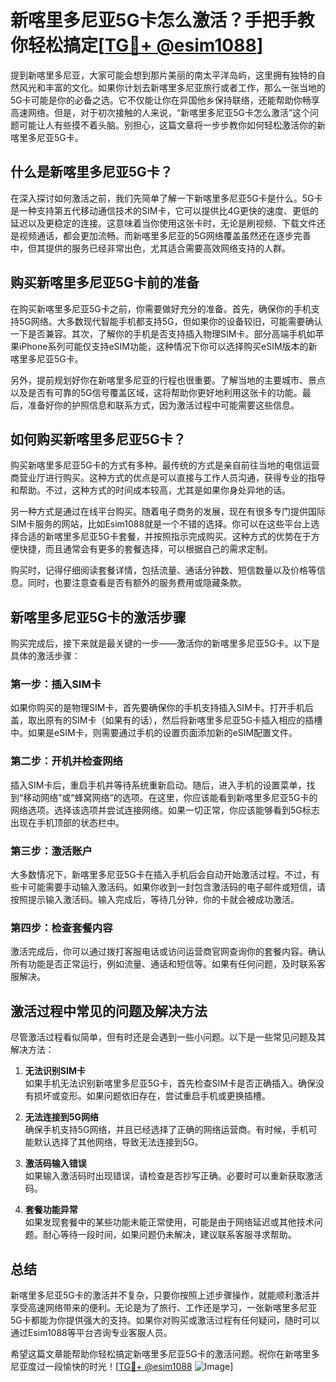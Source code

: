 # 新喀里多尼亚5G卡怎么激活？手把手教你轻松搞定[[TG💪+ @esim1088](https://t.me/s/esim1088)]

提到新喀里多尼亚，大家可能会想到那片美丽的南太平洋岛屿，这里拥有独特的自然风光和丰富的文化。如果你计划去新喀里多尼亚旅行或者工作，那么一张当地的5G卡可能是你的必备之选。它不仅能让你在异国他乡保持联络，还能帮助你畅享高速网络。但是，对于初次接触的人来说，“新喀里多尼亚5G卡怎么激活”这个问题可能让人有些摸不着头脑。别担心，这篇文章将一步步教你如何轻松激活你的新喀里多尼亚5G卡。

## 什么是新喀里多尼亚5G卡？

在深入探讨如何激活之前，我们先简单了解一下新喀里多尼亚5G卡是什么。5G卡是一种支持第五代移动通信技术的SIM卡，它可以提供比4G更快的速度、更低的延迟以及更稳定的连接。这意味着当你使用这张卡时，无论是刷视频、下载文件还是视频通话，都会更加流畅。而新喀里多尼亚的5G网络覆盖虽然还在逐步完善中，但其提供的服务已经非常出色，尤其适合需要高效网络支持的人群。

## 购买新喀里多尼亚5G卡前的准备

在购买新喀里多尼亚5G卡之前，你需要做好充分的准备。首先，确保你的手机支持5G网络。大多数现代智能手机都支持5G，但如果你的设备较旧，可能需要确认一下是否兼容。其次，了解你的手机是否支持插入物理SIM卡。部分高端手机如苹果iPhone系列可能仅支持eSIM功能，这种情况下你可以选择购买eSIM版本的新喀里多尼亚5G卡。

另外，提前规划好你在新喀里多尼亚的行程也很重要。了解当地的主要城市、景点以及是否有可靠的5G信号覆盖区域，这将帮助你更好地利用这张卡的功能。最后，准备好你的护照信息和联系方式，因为激活过程中可能需要这些信息。

## 如何购买新喀里多尼亚5G卡？

购买新喀里多尼亚5G卡的方式有多种。最传统的方式是亲自前往当地的电信运营商营业厅进行购买。这种方式的优点是可以直接与工作人员沟通，获得专业的指导和帮助。不过，这种方式的时间成本较高，尤其是如果你身处异地的话。

另一种方式是通过在线平台购买。随着电子商务的发展，现在有很多专门提供国际SIM卡服务的网站，比如Esim1088就是一个不错的选择。你可以在这些平台上选择合适的新喀里多尼亚5G卡套餐，并按照指示完成购买。这种方式的优势在于方便快捷，而且通常会有更多的套餐选择，可以根据自己的需求定制。

购买时，记得仔细阅读套餐详情，包括流量、通话分钟数、短信数量以及价格等信息。同时，也要注意查看是否有额外的服务费用或隐藏条款。

## 新喀里多尼亚5G卡的激活步骤

购买完成后，接下来就是最关键的一步——激活你的新喀里多尼亚5G卡。以下是具体的激活步骤：

### 第一步：插入SIM卡

如果你购买的是物理SIM卡，首先要确保你的手机支持插入SIM卡。打开手机后盖，取出原有的SIM卡（如果有的话），然后将新喀里多尼亚5G卡插入相应的插槽中。如果是eSIM卡，则需要通过手机的设置页面添加新的eSIM配置文件。

### 第二步：开机并检查网络

插入SIM卡后，重启手机并等待系统重新启动。随后，进入手机的设置菜单，找到“移动网络”或“蜂窝网络”的选项。在这里，你应该能看到新喀里多尼亚5G卡的网络选项。选择该选项并尝试连接网络。如果一切正常，你应该能够看到5G标志出现在手机顶部的状态栏中。

### 第三步：激活账户

大多数情况下，新喀里多尼亚5G卡在插入手机后会自动开始激活过程。不过，有些卡可能需要手动输入激活码。如果你收到一封包含激活码的电子邮件或短信，请按照提示输入激活码。输入完成后，等待几分钟，你的卡就会被成功激活。

### 第四步：检查套餐内容

激活完成后，你可以通过拨打客服电话或访问运营商官网查询你的套餐内容。确认所有功能是否正常运行，例如流量、通话和短信等。如果有任何问题，及时联系客服解决。

## 激活过程中常见的问题及解决方法

尽管激活过程看似简单，但有时还是会遇到一些小问题。以下是一些常见问题及其解决方法：

1. **无法识别SIM卡**  
   如果手机无法识别新喀里多尼亚5G卡，首先检查SIM卡是否正确插入。确保没有损坏或变形。如果问题依旧存在，尝试重启手机或更换插槽。

2. **无法连接到5G网络**  
   确保手机支持5G网络，并且已经选择了正确的网络运营商。有时候，手机可能默认选择了其他网络，导致无法连接到5G。

3. **激活码输入错误**  
   如果输入激活码时出现错误，请检查是否抄写正确。必要时可以重新获取激活码。

4. **套餐功能异常**  
   如果发现套餐中的某些功能未能正常使用，可能是由于网络延迟或其他技术问题。耐心等待一段时间，如果问题仍未解决，建议联系客服寻求帮助。

## 总结

新喀里多尼亚5G卡的激活并不复杂，只要你按照上述步骤操作，就能顺利激活并享受高速网络带来的便利。无论是为了旅行、工作还是学习，一张新喀里多尼亚5G卡都能为你提供强大的支持。如果你对购买或激活过程有任何疑问，随时可以通过Esim1088等平台咨询专业客服人员。

希望这篇文章能帮助你轻松搞定新喀里多尼亚5G卡的激活问题。祝你在新喀里多尼亚度过一段愉快的时光！[[TG💪+ @esim1088](https://t.me/s/esim1088) ![Image](https://i.postimg.cc/4NQfJmqS/Snipaste-2025-05-13-00-14-12.png)]
